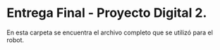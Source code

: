 # Entrega Final - Proyecto Digital 2.

En esta carpeta se encuentra el archivo completo que se utilizó para el robot.


